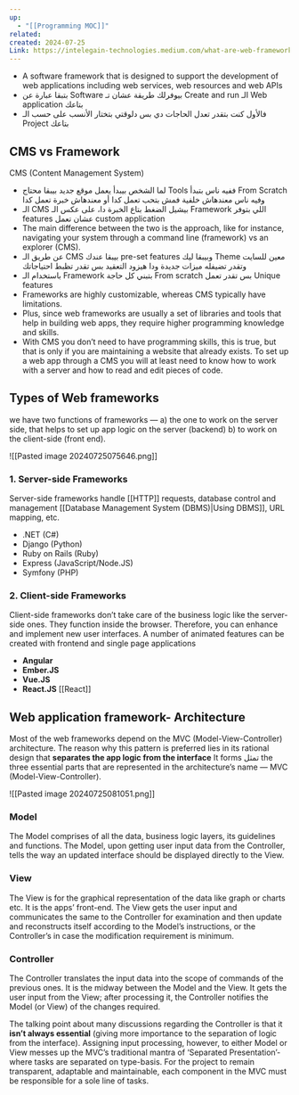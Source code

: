 ```yaml
---
up:
  - "[[Programming MOC]]"
related: 
created: 2024-07-25
Link: https://intelegain-technologies.medium.com/what-are-web-frameworks-and-why-you-need-them-c4e8806bd0fb
---
```


- A software framework that is designed to support the development of web applications including web services, web resources and web APIs
- بتبقا عبارة عن Software بيوفرلك طريقة عشان تـ Create and run الـ Web application بتاعك
- فالأول كنت بتقدر تعدل الحاجات دي بس دلوقتي بتختار الأنسب على حسب الـ Project بتاعك

## CMS vs Framework
CMS (Content Management System)
- لما الشخص بيبدأ يعمل موقع جديد بيبقا محتاج Tools ففيه ناس بتبدأ From Scratch وفيه ناس معندهاش خلفية فمش بتحب تعمل كدا أو معندهاش خبرة تعمل كدا
- الـ CMS بيشيل الضغط بتاع الخبرة دا، على عكس الـ Framework اللي بتوفر features عشان تعمل custom application 
- The main difference between the two is the approach, like for instance, navigating your system through a command line (framework) vs an explorer (CMS).
- عن طريق الـ CMS بيبقا عندك pre-set features وبيبقا ليك Theme معين للسايت وتقدر تضيفله ميزات جديدة ودا هيزود التعقيد بس تقدر تظبط احتياجاتك 
- باستخدام الـ Framework بتبني كل حاجة From scratch بس تقدر تعمل Unique features
- Frameworks are highly customizable, whereas CMS typically have limitations. 
- Plus, since web frameworks are usually a set of libraries and tools that help in building web apps, they require higher programming knowledge and skills.
- With CMS you don’t need to have programming skills, this is true, but that is only if you are maintaining a website that already exists. To set up a web app through a CMS you will at least need to know how to work with a server and how to read and edit pieces of code.

## Types of Web frameworks
we have two functions of frameworks — 
a) the one to work on the server side, that helps to set up app logic on the server (backend)
b) to work on the client-side (front end).

![[Pasted image 20240725075646.png]]

### 1. Server-side Frameworks
Server-side frameworks handle [[HTTP]] requests, database control and management [[Database Management System (DBMS)|Using DBMS]], URL mapping, etc.

- .NET (C#)
- Django (Python)
- Ruby on Rails (Ruby)
- Express (JavaScript/Node.JS)
- Symfony (PHP)

### 2. Client-side Frameworks
Client-side frameworks don’t take care of the business logic like the server-side ones. They function inside the browser. 
Therefore, you can enhance and implement new user interfaces. A number of animated features can be created with frontend and single page applications

- **Angular**
- **Ember.JS**
- **Vue.JS**
- **React.JS** [[React]]

## Web application framework- Architecture
Most of the web frameworks depend on the MVC (Model-View-Controller) architecture. 
The reason why this pattern is preferred lies in its rational design that **separates the app logic from the interface**
It forms تمثل the three essential parts that are represented in the architecture’s name — MVC (Model-View-Controller).

![[Pasted image 20240725081051.png]]

### Model
The Model comprises of all the data, business logic layers, its guidelines and functions. 
The Model, upon getting user input data from the Controller, tells the way an updated interface should be displayed directly to the View.

### View
The View is for the graphical representation of the data like graph or charts etc. 
It is the apps’ front-end. 
The View gets the user input and communicates the same to the Controller for examination and then update and reconstructs itself according to the Model’s instructions, or the Controller’s in case the modification requirement is minimum.

### Controller
The Controller translates the input data into the scope of commands of the previous ones. 
It is the midway between the Model and the View. 
It gets the user input from the View; after processing it, the Controller notifies the Model (or View) of the changes required.

The talking point about many discussions regarding the Controller is that it **isn’t always essential** (giving more importance to the separation of logic from the interface). 
Assigning input processing, however, to either Model or View messes up the MVC’s traditional mantra of ‘Separated Presentation’-where tasks are separated on type-basis.
For the project to remain transparent, adaptable and maintainable, each component in the MVC must be responsible for a sole line of tasks.